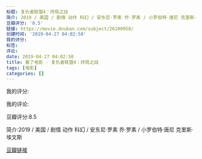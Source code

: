 ```yaml
---
标题: 复仇者联盟4：终局之战
简介: 2019 / 美国 / 剧情 动作 科幻 / 安东尼·罗素 乔·罗素 / 小罗伯特·唐尼 克里斯·埃文斯
豆瓣评分: '8.5'
链接: https://movie.douban.com/subject/26100958/
创建时间: '2019-04-27 04:02:58'
我的评分:
标签:
评论:
date: 2019-04-27 04:02:58
title: 看了电影 - 复仇者联盟4：终局之战
tags: [电影]
categories: []
---
```


我的评分:

我的评论:

豆瓣评分:8.5

简介:2019 / 美国 / 剧情 动作 科幻 / 安东尼·罗素 乔·罗素 / 小罗伯特·唐尼 克里斯·埃文斯

[豆瓣链接](https://movie.douban.com/subject/26100958/)

